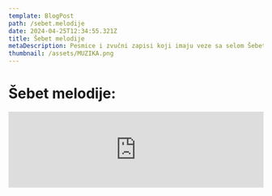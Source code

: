 ```yaml
---
template: BlogPost
path: /sebet.melodije
date: 2024-04-25T12:34:55.321Z
title: Šebet melodije
metaDescription: Pesmice i zvučni zapisi koji imaju veze sa selom Šebet
thumbnail: /assets/MUZIKA.png
---
```

# Šebet melodije:

<iframe src="https://shows.podcastle.ai/episode-embed-player/lISKBq1r/xxvd4cXi?theme=system&mode=compact" width="100%" height="150px"  style="border:none;background-color:transparent; " allowtransparency="true" />



<iframe src="https://podcastle.ai/show/episode-embed-player/KVKcOX4h/FAOo08SV?theme=system&mode=compact" width="100%" height="150px"  style="border:none;background-color:transparent; " allowtransparency="true" />

```
<iframe src="https://podcastle.ai/show/episode-embed-player/KVKcOX4h/FAOo08SV?theme=system&mode=compact" width="100%" height="150px"  style="border:none;background-color:transparent; " allowtransparency="true" />
```
